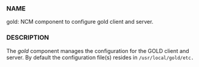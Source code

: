 ### NAME

gold: NCM component to configure gold client and server.

### DESCRIPTION

The _gold_ component manages the configuration for the GOLD client
 and server. By default the configuration file(s) resides in
`/usr/local/gold/etc.`  
